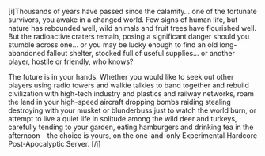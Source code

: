 [i]Thousands of years have passed since the calamity… one of the fortunate survivors, you awake in a changed world. Few signs of human life, but nature has rebounded well, wild animals and fruit trees have flourished well. But the radioactive craters remain, posing a significant danger should you stumble across one… or you may be lucky enough to find an old long-abandoned fallout shelter, stocked full of useful supplies… or another player, hostile or friendly, who knows?

The future is in your hands. Whether you would like to seek out other players using radio towers and walkie talkies to band together and rebuild civilization with high-tech industry and plastics and railway networks, roam the land in your high-speed aircraft dropping bombs raiding stealing destroying with your musket or blunderbuss just to watch the world burn, or attempt to live a quiet life in solitude among the wild deer and turkeys, carefully tending to your garden, eating hamburgers and drinking tea in the afternoon – the choice is yours, on the one-and-only Experimental Hardcore Post-Apocalyptic Server.
[/i]

